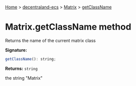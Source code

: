[Home](./index) &gt; [decentraland-ecs](./decentraland-ecs.md) &gt; [Matrix](./decentraland-ecs.matrix.md) &gt; [getClassName](./decentraland-ecs.matrix.getclassname.md)

# Matrix.getClassName method

Returns the name of the current matrix class

**Signature:**
```javascript
getClassName(): string;
```
**Returns:** `string`

the string "Matrix"
